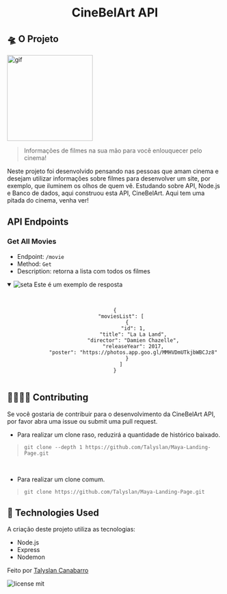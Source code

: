 <h1 align="center"> CineBelArt API </h1>

## 🛸 O Projeto
<img height="200" src="2" alt="gif" />

<blockquote>Informações de filmes na sua mão para você enlouquecer pelo cinema!</blockquote>

Neste projeto foi desenvolvido pensando nas pessoas que amam cinema e desejam utilizar informações sobre filmes para desenvolver um site, por exemplo, que iluminem os olhos de quem vê. Estudando sobre API, Node.js e Banco de dados, aqui construou esta API, CineBelArt. Aqui tem uma pitada do cinema, venha ver!

## API Endpoints

### Get All Movies
- Endpoint: `/movie`
- Method: `Get`
- Description: retorna a lista com todos os filmes

<details open="">
<summary>
    <img src="https://i.pinimg.com/originals/95/3d/6c/953d6c0a8026ae79e81a689692428c6f.png" alt="seta"/>
    Este é um exemplo de resposta 
</summary>
  <br>
  <p align="center">
    <code>
{
	"moviesList": [
		{
			"id": 1,
			"title": "La La Land",
			"director": "Damien Chazelle",
			"releaseYear": 2017,
			"poster": "https://photos.app.goo.gl/MMHVDmUTkjbWBCJz8"
		}
	]
}
    </code>
  </p>
</details>

<!-- ## 📌 Como ver

O projeto está hospedado no Vercel:
[Maya IA - Landing Page](https://maya-ia.vercel.app/) -->

## 👨‍👩‍👧‍👦 Contributing
Se você gostaria de contribuir para o desenvolvimento da CineBelArt API, por favor abra uma issue ou submit uma pull request.


- Para realizar um clone raso, reduzirá a quantidade de histórico baixado.
<blockquote>
<code>git clone --depth 1 https://github.com/Talyslan/Maya-Landing-Page.git</code>
</blockquote>
<br>

- Para realizar um clone comum.
<blockquote>
<code>git clone https://github.com/Talyslan/Maya-Landing-Page.git</code>
</blockquote>

## 🚀 Technologies Used

A criação deste projeto utiliza as tecnologias:

- Node.js
- Express
- Nodemon

Feito por <a href="https://github.com/Talyslan">Talyslan Canabarro</a>
<br/>

<img src="https://img.shields.io/badge/license-MIT-8A2BE2" alt="license mit" />